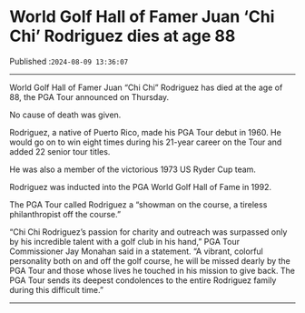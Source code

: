 # World Golf Hall of Famer Juan ‘Chi Chi’ Rodriguez dies at age 88

Published :`2024-08-09 13:36:07`

---

World Golf Hall of Famer Juan “Chi Chi” Rodriguez has died at the age of 88, the PGA Tour announced on Thursday.

No cause of death was given.

Rodriguez, a native of Puerto Rico, made his PGA Tour debut in 1960. He would go on to win eight times during his 21-year career on the Tour and added 22 senior tour titles.

He was also a member of the victorious 1973 US Ryder Cup team.

Rodriguez was inducted into the PGA World Golf Hall of Fame in 1992.

The PGA Tour called Rodriguez a “showman on the course, a tireless philanthropist off the course.”

“Chi Chi Rodriguez’s passion for charity and outreach was surpassed only by his incredible talent with a golf club in his hand,” PGA Tour Commissioner Jay Monahan said in a statement. “A vibrant, colorful personality both on and off the golf course, he will be missed dearly by the PGA Tour and those whose lives he touched in his mission to give back. The PGA Tour sends its deepest condolences to the entire Rodriguez family during this difficult time.”

---

